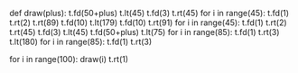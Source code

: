 def draw(plus):
  t.fd(50+plus)
  t.lt(45)
  t.fd(3)
  t.rt(45)
  for i in range(45):
    t.fd(1)
    t.rt(2)
  t.rt(89)
  t.fd(10)
  t.lt(179)
  t.fd(10)
  t.rt(91)
  for i in range(45):
    t.fd(1)
    t.rt(2)
  t.rt(45)
  t.fd(3)
  t.lt(45)
  t.fd(50+plus)
  t.lt(75)
  for i in range(85):
    t.fd(1)
    t.rt(3)
  t.lt(180)
  for i in range(85):
    t.fd(1)
    t.rt(3)

for i in range(100):
  draw(i)
  t.rt(1)
